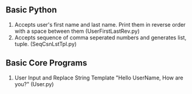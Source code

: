 ## Basic Python

1. Accepts user's first name and last name. Print them in reverse order with a space between them (UserFirstLastRev.py)
2. Accepts sequence of comma seperated numbers and generates list, tuple. (SeqCsnLstTpl.py)

## Basic Core Programs

1. User Input and Replace String Template "Hello UserName, How are you?" (User.py)

